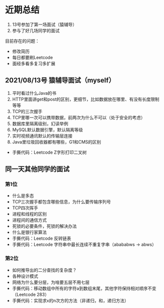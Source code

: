 # 近期总结  

1. 13号参加了第一场面试（猿辅导）  
2. 参与了好几场同学的面试  

目前存在的问题：

- 修改简历  
- 每日都要刷Leetcode  
- 面经多看多复习多扩展  


## 2021/08/13号 猿辅导面试（myself）  

1. 平时看过什么Java的书  
2. HTTP里面讲get和post的区别，更细节，比如数据放在哪里、有没有长度限制等等  
3. TCP的三次握手  
4. TCP里哪一次可以携带数据，前两次为什么不可以（处于安全的考虑）  
5. 数据库里隔离级别，幻读举例
6. MySQL默认数据引擎，默认隔离等级  
7. 实时视频通讯默认的传输层连接
8. Java里垃圾回收器都有哪些，G1和CMS的区别  

- 手撕代码：Leetcode  Z字形打印二叉树


## 同一天其他同学的面试   
### 第1位  
- 什么是多态  
- TCP三次握手都包含哪些信息，为什么要传输序列号  
- TCP四次挥手  
- 进程和线程的区别  
- 进程间的通信方式  
- 死锁的必要条件，死锁的解决办法  
- 什么是银行家算法  
- 手撕代码：Leetcode  反转链表  
- 手撕代码：Leetcode  字符串中最长连续不重复字串（abababws -> abws）  







### 第2位  
- 如何推导出的二分查找的复杂度？  
- 各种设计模式  
- 网络为什么要分层，为啥要五层不用七层  
- 手撕代码：移动数组中所有的字符a到数组末尾，其他字符保持相对顺序不变（Leetcode 283）  
- 手撕代码：实现求x的n次方的方法（非递归，和，递归方法）  



































